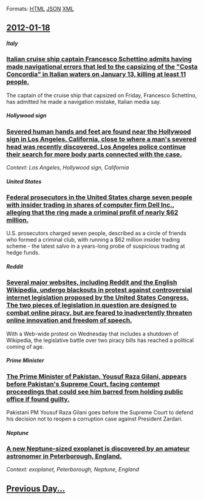 
Formats: [HTML](2012/01/18/index.html)  [JSON](2012/01/18/index.json)  [XML](2012/01/18/index.xml)  

## [2012-01-18](/news/2012/01/18/index.md)

##### Italy
### [Italian cruise ship captain Francesco Schettino admits having made navigational errors that led to the capsizing of the "Costa Concordia" in Italian waters on January 13, killing at least 11 people. ](/news/2012/01/18/italian-cruise-ship-captain-francesco-schettino-admits-having-made-navigational-errors-that-led-to-the-capsizing-of-the-costa-concordia-in.md)
The captain of the cruise ship that capsized on Friday, Francesco Schettino, has admitted he made a navigation mistake, Italian media say.

##### Hollywood sign
### [Severed human hands and feet are found near the Hollywood sign in Los Angeles, California, close to where a man's severed head was recently discovered. Los Angeles police continue their search for more body parts connected with the case. ](/news/2012/01/18/severed-human-hands-and-feet-are-found-near-the-hollywood-sign-in-los-angeles-california-close-to-where-a-man-s-severed-head-was-recently.md)
_Context: Los Angeles, Hollywood sign, California_

##### United States
### [Federal prosecutors in the United States charge seven people with insider trading in shares of computer firm Dell Inc., alleging that the ring made a criminal profit of nearly $62 million. ](/news/2012/01/18/federal-prosecutors-in-the-united-states-charge-seven-people-with-insider-trading-in-shares-of-computer-firm-dell-inc-alleging-that-the-ri.md)
U.S. prosecutors charged seven people, described as a circle of friends who formed a criminal club, with running a $62 million insider trading scheme - the latest salvo in a years-long probe of suspicious trading at hedge funds.

##### Reddit
### [Several major websites, including Reddit and the English Wikipedia, undergo blackouts in protest against controversial internet legislation proposed by the United States Congress. The two pieces of legislation in question are designed to combat online piracy, but are feared to inadvertently threaten online innovation and freedom of speech. ](/news/2012/01/18/several-major-websites-including-reddit-and-the-english-wikipedia-undergo-blackouts-in-protest-against-controversial-internet-legislation.md)
With a Web-wide protest on Wednesday that includes a shutdown of Wikipedia, the legislative battle over two piracy bills has reached a political coming of age.

##### Prime Minister
### [The Prime Minister of Pakistan, Yousuf Raza Gilani, appears before Pakistan's Supreme Court, facing contempt proceedings that could see him barred from holding public office if found guilty. ](/news/2012/01/18/the-prime-minister-of-pakistan-yousuf-raza-gilani-appears-before-pakistan-s-supreme-court-facing-contempt-proceedings-that-could-see-him.md)
Pakistani PM Yousuf Raza Gilani goes before the Supreme Court to defend his decision not to reopen a corruption case against President Zardari.

##### Neptune
### [A new Neptune-sized exoplanet is discovered by an amateur astronomer in Peterborough, England. ](/news/2012/01/18/a-new-neptune-sized-exoplanet-is-discovered-by-an-amateur-astronomer-in-peterborough-england.md)
_Context: exoplanet, Peterborough, Neptune, England_

## [Previous Day...](/news/2012/01/17/index.md)

